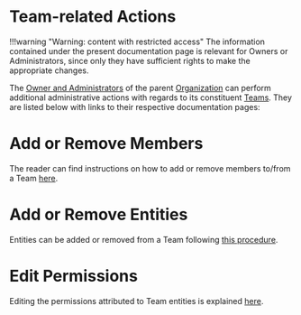 # Team-related Actions

!!!warning "Warning: content with restricted access"
    The information contained under the present documentation page is relevant for Owners or Administrators, since only they have sufficient rights to make the appropriate changes.
    
    
The [Owner and Administrators](../../organizations/roles.md) of the parent [Organization](../../organizations/overview.md) can perform additional administrative actions with  regards to its constituent [Teams](../../organizations/teams.md). They are listed below with links to their respective documentation pages:

# Add or Remove Members

The reader can find instructions on how to add or remove members to/from a Team [here](add-remove-member.md).

# Add or Remove Entities

Entities can be added or removed from a Team following [this procedure](add-remove-entity.md).

# Edit Permissions

Editing the permissions attributed to Team entities is explained [here](edit-permissions.md).     
